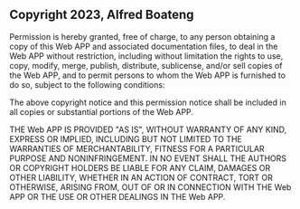 ## Copyright 2023, Alfred Boateng

Permission is hereby granted, free of charge, to any person obtaining a copy of this Web APP and associated documentation files, to deal in the Web APP without restriction, including without limitation the rights to use, copy, modify, merge, publish, distribute, sublicense, and/or sell copies of the Web APP, and to permit persons to whom the Web APP is furnished to do so, subject to the following conditions:

The above copyright notice and this permission notice shall be included in all copies or substantial portions of the Web APP.

THE Web APP IS PROVIDED "AS IS", WITHOUT WARRANTY OF ANY KIND, EXPRESS OR IMPLIED, INCLUDING BUT NOT LIMITED TO THE WARRANTIES OF MERCHANTABILITY, FITNESS FOR A PARTICULAR PURPOSE AND NONINFRINGEMENT. IN NO EVENT SHALL THE AUTHORS OR COPYRIGHT HOLDERS BE LIABLE FOR ANY CLAIM, DAMAGES OR OTHER LIABILITY, WHETHER IN AN ACTION OF CONTRACT, TORT OR OTHERWISE, ARISING FROM, OUT OF OR IN CONNECTION WITH THE Web APP OR THE USE OR OTHER DEALINGS IN THE Web APP.

